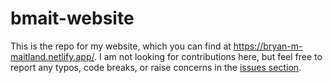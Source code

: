 # bmait-website

This is the repo for my website, which you can find at https://bryan-m-maitland.netlify.app/. I am not looking for contributions here, but feel free to report any typos, code breaks, or raise concerns in the [issues section](https://github.com/bmait101/bmait-website/issues). 
